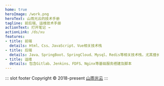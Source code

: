 ```yaml
---
home: true
heroImage: /work.png
heroText: 山雨光云的技术手册
tagline: 前后端、运维技术手册
actionText: 打开笔记 →
actionLink: /ds/xu
features:
- title: 前端
  details: Html、Css、JavaScript、Vue相关技术栈
- title: 后端
  details: Java、SpringBoot、SpringCloud、Mysql、Redis等相关技术栈，尤其擅长多线程相关技术
- title: 运维
  details: 包含Gitlab、Jenkins、FDFS、Nginx等基础服务搭建及脚本
---
```



::: slot footer
Copyright © 2018-present [山雨光云](https://github.com/shanyuguangyun)
:::